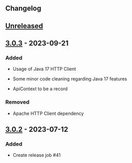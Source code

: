 ## Changelog

## [Unreleased]

## [3.0.3] - 2023-09-21

### Added

- Usage of Java 17 HTTP Client


- Some minor code cleaning regarding Java 17 features


- ApiContext to be a record

### Removed

- Apache HTTP Client dependency

## [3.0.2] - 2023-07-12

### Added

- Create release job #41

[unreleased]: https://github.com/mlieshoff/brawljars/compare/v3.0.3...HEAD
[3.0.3]: https://github.com/mlieshoff/brawljars/compare/v3.0.2...v3.0.3
[3.0.2]: https://github.com/mlieshoff/brawljars/compare/v3.0.2...v3.0.2